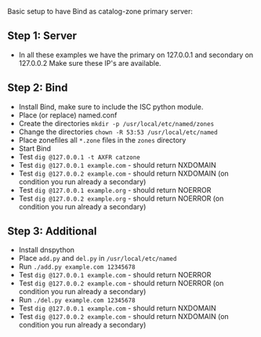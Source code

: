 Basic setup to have Bind as catalog-zone primary server:

## Step 1: Server
- In all these examples we have the primary on 127.0.0.1 and secondary on 127.0.0.2
  Make sure these IP's are available.

## Step 2: Bind
- Install Bind, make sure to include the ISC python module.
- Place (or replace) named.conf
- Create the directories `mkdir -p /usr/local/etc/named/zones`
- Change the directories `chown -R 53:53 /usr/local/etc/named`
- Place zonefiles all `*.zone` files in the `zones` directory
- Start Bind
- Test `dig @127.0.0.1 -t AXFR catzone`
- Test `dig @127.0.0.1 example.com` - should return NXDOMAIN
- Test `dig @127.0.0.2 example.com` - should return NXDOMAIN (on condition you run already a secondary)
- Test `dig @127.0.0.1 example.org` - should return NOERROR
- Test `dig @127.0.0.2 example.org` - should return NOERROR (on condition you run already a secondary)

## Step 3: Additional
- Install dnspython
- Place `add.py` and `del.py` in `/usr/local/etc/named`
- Run `./add.py example.com 12345678`
- Test `dig @127.0.0.1 example.com` - should return NOERROR
- Test `dig @127.0.0.2 example.com` - should return NOERROR (on condition you run already a secondary)
- Run `./del.py example.com 12345678`
- Test `dig @127.0.0.1 example.com` - should return NXDOMAIN
- Test `dig @127.0.0.2 example.com` - should return NXDOMAIN (on condition you run already a secondary)
